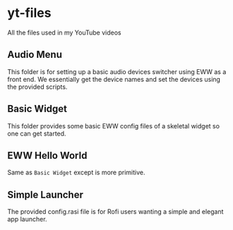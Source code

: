 # yt-files
All the files used in my YouTube videos

## Audio Menu
This folder is for setting up a basic audio devices switcher using EWW as a front end. We essentially get the device names and set the devices using the provided scripts.

## Basic Widget
This folder provides some basic EWW config files of a skeletal widget so one can get started.

## EWW Hello World
Same as `Basic Widget` except is more primitive.

## Simple Launcher
The provided config.rasi file is for Rofi users wanting a simple and elegant app launcher.
